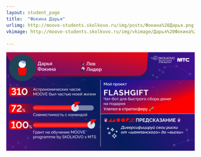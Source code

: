 ```yaml
---
layout: student_page
title:  "Фокина Дарья"
urlimg: http://moove-students.skolkovo.ru/img/posts/Фокина%20Дарья.png
vkimage: http://moove-students.skolkovo.ru/img/vkimage/Дарья%20Фокина%20для%20Вк.png

---
```

<img class="img-fluid" src="/img/posts/Фокина Дарья.png" alt="moove-1">
